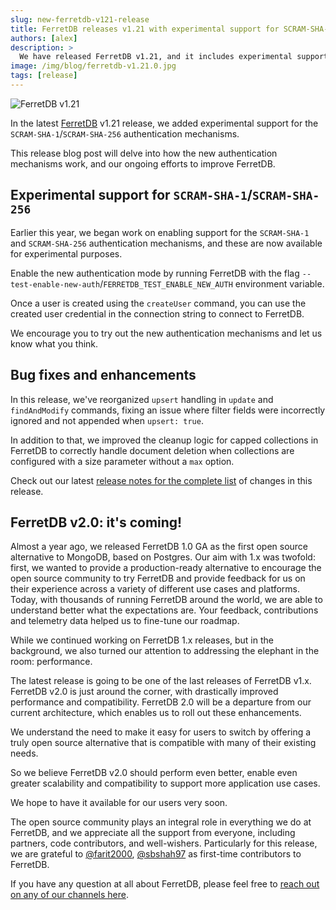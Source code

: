 ```yaml
---
slug: new-ferretdb-v121-release
title: FerretDB releases v1.21 with experimental support for SCRAM-SHA-1/SCRAM-SHA-256
authors: [alex]
description: >
  We have released FerretDB v1.21, and it includes experimental support for the SCRAM-SHA-1 and SCRAM-SHA-256 authentication mechanisms.
image: /img/blog/ferretdb-v1.21.0.jpg
tags: [release]
---
```


![FerretDB v1.21](/img/blog/ferretdb-v1.21.0.jpg)

In the latest [FerretDB](https://www.ferretdb.com/) v1.21 release, we added experimental support for the `SCRAM-SHA-1`/`SCRAM-SHA-256` authentication mechanisms.

<!--truncate-->

This release blog post will delve into how the new authentication mechanisms work, and our ongoing efforts to improve FerretDB.

## Experimental support for `SCRAM-SHA-1`/`SCRAM-SHA-256`

Earlier this year, we began work on enabling support for the `SCRAM-SHA-1` and `SCRAM-SHA-256` authentication mechanisms, and these are now available for experimental purposes.

Enable the new authentication mode by running FerretDB with the flag `--test-enable-new-auth`/`FERRETDB_TEST_ENABLE_NEW_AUTH` environment variable.

Once a user is created using the `createUser` command, you can use the created user credential in the connection string to connect to FerretDB.

We encourage you to try out the new authentication mechanisms and let us know what you think.

## Bug fixes and enhancements

In this release, we've reorganized `upsert` handling in `update` and `findAndModify` commands, fixing an issue where filter fields were incorrectly ignored and not appended when `upsert: true`.

In addition to that, we improved the cleanup logic for capped collections in FerretDB to correctly handle document deletion when collections are configured with a size parameter without a `max` option.

Check out our latest [release notes for the complete list](https://github.com/FerretDB/FerretDB/releases/tag/v1.21.0) of changes in this release.

## FerretDB v2.0: it's coming!

Almost a year ago, we released FerretDB 1.0 GA as the first open source alternative to MongoDB, based on Postgres.
Our aim with 1.x was twofold: first, we wanted to provide a production-ready alternative to encourage the open source community to try FerretDB and provide feedback for us on their experience across a variety of different use cases and platforms.
Today, with thousands of running FerretDB around the world, we are able to understand better what the expectations are.
Your feedback, contributions and telemetry data helped us to fine-tune our roadmap.

While we continued working on FerretDB 1.x releases, but in the background, we also turned our attention to addressing the elephant in the room: performance.

The latest release is going to be one of the last releases of FerretDB v1.x.
FerretDB v2.0 is just around the corner, with drastically improved performance and compatibility.
FerretDB 2.0 will be a departure from our current architecture, which enables us to roll out these enhancements.

We understand the need to make it easy for users to switch by offering a truly open source alternative that is compatible with many of their existing needs.

So we believe FerretDB v2.0 should perform even better, enable even greater scalability and compatibility to support more application use cases.

We hope to have it available for our users very soon.

The open source community plays an integral role in everything we do at FerretDB, and we appreciate all the support from everyone, including partners, code contributors, and well-wishers.
Particularly for this release, we are grateful to [@farit2000](https://github.com/farit2000), [@sbshah97](https://github.com/sbshah97) as first-time contributors to FerretDB.

If you have any question at all about FerretDB, please feel free to [reach out on any of our channels here](https://docs.ferretdb.io/#community).
